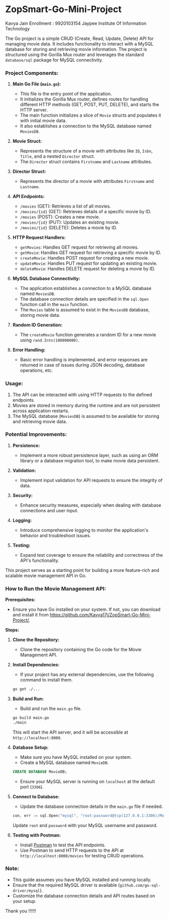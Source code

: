 # ZopSmart-Go-Mini-Project
Kavya Jain
Enrollment : 9920103154
Jaypee Institute Of Information Technology

The Go project is a simple CRUD (Create, Read, Update, Delete) API for managing movie data. It includes functionality to interact with a MySQL database for storing and retrieving movie information. The project is structured using the Gorilla Mux router and leverages the standard `database/sql` package for MySQL connectivity.

### Project Components:

1. **Main Go File (`main.go`):**
   - This file is the entry point of the application.
   - It initializes the Gorilla Mux router, defines routes for handling different HTTP methods (GET, POST, PUT, DELETE), and starts the HTTP server.
   - The main function initializes a slice of `Movie` structs and populates it with initial movie data.
   - It also establishes a connection to the MySQL database named `MoviesDB`.

2. **Movie Struct:**
   - Represents the structure of a movie with attributes like `ID`, `Isbn`, `Title`, and a nested `Director` struct.
   - The `Director` struct contains `Firstname` and `Lastname` attributes.

3. **Director Struct:**
   - Represents the director of a movie with attributes `Firstname` and `Lastname`.

4. **API Endpoints:**
   - `/movies` (GET): Retrieves a list of all movies.
   - `/movies/{id}` (GET): Retrieves details of a specific movie by ID.
   - `/movies` (POST): Creates a new movie.
   - `/movies/{id}` (PUT): Updates an existing movie.
   - `/movies/{id}` (DELETE): Deletes a movie by ID.

5. **HTTP Request Handlers:**
   - `getMovies`: Handles GET request for retrieving all movies.
   - `getMovie`: Handles GET request for retrieving a specific movie by ID.
   - `createMovie`: Handles POST request for creating a new movie.
   - `updateMovie`: Handles PUT request for updating an existing movie.
   - `deleteMovie`: Handles DELETE request for deleting a movie by ID.

6. **MySQL Database Connectivity:**
   - The application establishes a connection to a MySQL database named `MoviesDB`.
   - The database connection details are specified in the `sql.Open` function call in the `main` function.
   - The `Movies` table is assumed to exist in the `MoviesDB` database, storing movie data.

7. **Random ID Generation:**
   - The `createMovie` function generates a random ID for a new movie using `rand.Intn(100000000)`.

8. **Error Handling:**
   - Basic error handling is implemented, and error responses are returned in case of issues during JSON decoding, database operations, etc.

### Usage:

1. The API can be interacted with using HTTP requests to the defined endpoints.
2. Movies are stored in memory during the runtime and are not persistent across application restarts.
3. The MySQL database (`MoviesDB`) is assumed to be available for storing and retrieving movie data.

### Potential Improvements:

1. **Persistence:**
   - Implement a more robust persistence layer, such as using an ORM library or a database migration tool, to make movie data persistent.

2. **Validation:**
   - Implement input validation for API requests to ensure the integrity of data.

3. **Security:**
   - Enhance security measures, especially when dealing with database connections and user input.

4. **Logging:**
   - Introduce comprehensive logging to monitor the application's behavior and troubleshoot issues.

5. **Testing:**
   - Expand test coverage to ensure the reliability and correctness of the API's functionality.

This project serves as a starting point for building a more feature-rich and scalable movie management API in Go.




### How to Run the Movie Management API:

**Prerequisites:**
- Ensure you have Go installed on your system. If not, you can download and install it from https://github.com/Kavya17j/ZopSmart-Go-Mini-Project/.

**Steps:**

1. **Clone the Repository:**
   - Clone the repository containing the Go code for the Movie Management API.

 

2. **Install Dependencies:**
   - If your project has any external dependencies, use the following command to install them.

   ```bash
   go get ./...
   ```

3. **Build and Run:**
   - Build and run the `main.go` file.

   ```bash
   go build main.go
   ./main
   ```

   This will start the API server, and it will be accessible at `http://localhost:8000`.

4. **Database Setup:**
   - Make sure you have MySQL installed on your system.
   - Create a MySQL database named `MovieDB`.

   ```sql
   CREATE DATABASE MovieDB;
   ```

   - Ensure your MySQL server is running on `localhost` at the default port (`3306`).

5. **Connect to Database:**
   - Update the database connection details in the `main.go` file if needed.

   ```go
   con, err := sql.Open("mysql", "root:password@tcp(127.0.0.1:3306)/MovieDB")
   ```

   Update `root` and `password` with your MySQL username and password.

6. **Testing with Postman:**
   - Install [Postman](https://www.postman.com/) to test the API endpoints.
   - Use Postman to send HTTP requests to the API at `http://localhost:8000/movies` for testing CRUD operations.

### Note:
- This guide assumes you have MySQL installed and running locally.
- Ensure that the required MySQL driver is available (`github.com/go-sql-driver/mysql`).
- Customize the database connection details and API routes based on your setup.

Thank you !!!!!!
